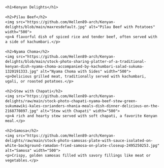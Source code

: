 
    <h1>Kenyan Delights</h1>

    <h2>Pilau Beef</h2>
    <img src="https://github.com/Hellen89-arch/Kenyan-delights/blob/main/maxresdefault.jpg" alt="Pilau Beef with Potatoes" width="500">
    <p>A flavorful dish of spiced rice and tender beef, often served with a side of kachumbari.</p>

    <h2>Nyama Choma</h2>
    <img src="https://github.com/Hellen89-arch/Kenyan-delights/blob/main/stock-photo-sharing-platter-of-a-traditional-kenyan-dish-nyama-choma-accompanied-by-kachumbari-salad-sukuma-1320191333.jpg" alt="Nyama Choma with Sides" width="500">
    <p>Delicious grilled meat, traditionally served with kachumbari, ugali, or roasted potatoes.</p>

    <h2>Stew with Chapati</h2>
    <img src="https://github.com/Hellen89-arch/Kenyan-delights/raw/main/stock-photo-chapati-nyama-beef-stew-green-sukumawiki-kales-corianders-nhania-meals-dish-dinner-delicious-on-the-2168770897.jpg" alt="Stew with Chapati" width="500">
    <p>A rich and hearty stew served with soft chapati, a favorite Kenyan meal.</p>

    <h2>Samosa</h2>
    <img src="https://github.com/Hellen89-arch/Kenyan-delights/raw/main/stock-photo-samosas-plate-with-sauce-isolated-on-white-background-ramadan-fried-samosa-on-plate-closeup-2495250253.jpg" alt="Samosa" width="500">
    <p>Crispy, golden samosas filled with savory fillings like meat or vegetables.</p>
</body>
</html>
